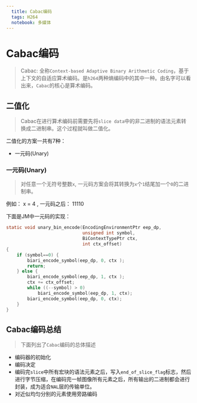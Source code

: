 ```yaml
---
  title: Cabac编码
  tags: H264
  notebook: 多媒体
---
```


# Cabac编码

> Cabac: 全称`Context-based Adaptive Binary Arithmetic Coding`，基于上下文的自适应算术编码。是`h264`两种熵编码中的其中一种。由名字可以看出来，`Cabac`的核心是算术编码。

## 二值化

> Cabac在进行算术编码前需要先将`slice data`中的非二进制的语法元素转换成二进制串。这个过程就叫做二值化。

二值化的方案一共有7种：
- 一元码(Unary)

### 一元码(Unary)

> 对任意一个无符号整数`x`, 一元码方案会将其转换为`x`个`1`结尾加一个`0`的二进制串。

例如： x = 4 , 一元码之后： 11110

下面是JM中一元码的实现：
```c
static void unary_bin_encode(EncodingEnvironmentPtr eep_dp,
                             unsigned int symbol,
                             BiContextTypePtr ctx,
                             int ctx_offset)
{
    if (symbol==0) {
        biari_encode_symbol(eep_dp, 0, ctx );
        return;
    } else {
        biari_encode_symbol(eep_dp, 1, ctx );
        ctx += ctx_offset;
        while ((--symbol) > 0)
            biari_encode_symbol(eep_dp, 1, ctx);
        biari_encode_symbol(eep_dp, 0, ctx);
    }
}
```

## Cabac编码总结

> 下面列出了`Cabac`编码的总体描述

- 编码器的初始化
- 编码决定
- 编码完`slice`中所有宏块的语法元素之后，写入`end_of_slice_flag`标志，然后进行字节压缩，在编码完一帧图像所有元素之后，所有输出的二进制都会进行封装，成为适合`NAL`层的传输单位。
- 对近似均匀分别的元素使用旁路编码